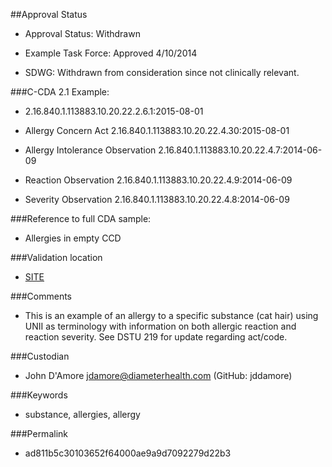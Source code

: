 ##Approval Status

* Approval Status: Withdrawn
* Example Task Force: Approved 4/10/2014

* SDWG: Withdrawn from consideration since not clinically relevant.


###C-CDA 2.1 Example:

* 2.16.840.1.113883.10.20.22.2.6.1:2015-08-01

* Allergy Concern Act 2.16.840.1.113883.10.20.22.4.30:2015-08-01

* Allergy Intolerance Observation 2.16.840.1.113883.10.20.22.4.7:2014-06-09
* Reaction Observation 2.16.840.1.113883.10.20.22.4.9:2014-06-09
* Severity Observation 2.16.840.1.113883.10.20.22.4.8:2014-06-09

###Reference to full CDA sample:
* Allergies in empty CCD


###Validation location

* [SITE](https://sitenv.org/c-cda-validator)


###Comments

* This is an example of an allergy to a specific substance (cat hair) using UNII as terminology with information on both allergic reaction and reaction severity. See DSTU 219 for update regarding act/code.

###Custodian

* John D'Amore jdamore@diameterhealth.com (GitHub: jddamore)


###Keywords

* substance, allergies, allergy


###Permalink 

* ad811b5c30103652f64000ae9a9d7092279d22b3